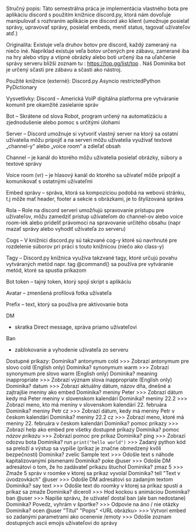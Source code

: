 Stručný popis:
Táto semestrálna práca je implementácia vlastného bota pre aplikáciu discord s použitím knižnice discord.py, ktorá nám dovoľuje manipulovať s rozhraním aplikácie pre discord ako klient (umožnuje posielať správy, upravovať správy, posielať embeds, meniť status, tagovať užívateľov atď.) 

Originalita:
Existuje veľa druhov botov pre discord, každý zameraný na niečo iné. Napríklad existuje veľa botov určených pre zábavu, zamerané iba na hry alebo vtipy a vtipné obrázky alebo boti určený iba na uľahčenie správy serveru bližší zoznam tu :  https://top.gg/list/top  . Náš Dominika bot je určený sčasti pre zábavu a sčasti ako nástroj. 

Použité knižnice (externé): 
Discord.py
Asyncio
restrictedPython
PyDictionary

Vysvetlivky:
Discord 
– Americká VoIP digitálna platforma pre vytváranie komunít pre okamžité zasielanie správ 

Bot 
– Skrátene od slova Robot, program určený na automatizáciu a zjednodušenie alebo pomoc s určitými úlohami

Server 
– Discord umožnuje si vytvoriť vlastný server na ktorý sa ostatní užívatelia môžu pripojiť a na serveri môžu užívatelia využívať textové „channel-y“ alebo „voice room“ a zdieľať obsah

Channel
– je kanál do ktorého môžu užívatelia posielať obrázky, súbory a textové správy 

Voice room (vr) 
– je hlasový kanál do ktorého sa užívateľ môže pripojiť a komunikovať s ostatnými užívateľmi

Embed správy 
– správa, ktorá sa kompozíciou podobá na webovú stránku, t.j môže mať header, footer a sekcie s obrázkami, je to štylizovaná správa

Rola 
– Role na discord serveri umožňujú spravovanie prístupu pre užívateľov, môžu zamedziť prístup užívateľom do channel-ov alebo voice room-iek alebo prideliť právomoci na spravovanie určitého obsahu
(napr mazať správy alebo vyhodiť užívateľa zo serveru)

Cogs 
– V knižnici discord.py sú takzvané cog-y ktoré sú navrhnuté pre rozdelenie súborov pri práci s touto knižnicou (niečo ako class-y)

Tagy 
– Discord.py knižnica využíva takzvané tagy, ktoré určujú povahu vytváraných metód
napr. tag  @command() sa používa pre vytváranie metód, ktoré sa spustia príkazom

Bot token 
– tajný token, ktorý spojí skript s aplikáciu

Avatar 
– zmenšená profilová fotka užívateľa

Prefix 
– text, ktorý sa používa pre aktivovanie bota

DM 
- skratka Direct message, správa priamo užívateľovi

Ban 
- zablokovanie a vyhodenie užívateľa zo serveru 

Dostupné príkazy:
    Dominika? antonymum cold >>> Zobrazí antonymum pre slovo cold (English only)
    Dominika? synonymum warm >>> Zobrazí synonymum pre slovo warm (English only)
    Dominika? meaning inappropriate >>> Zobrazí význam slova inappropriate (English only)
    Dominika? datum >>> Zobrazí aktuálny dátum, názov dňa, dnešné a zajtrajšie meniny ako embed
    Dominika? meniny Peter >>> Zobrazí dátum kedy má Peter meniny v slovenskom kalendári
    Dominika? meniny 22.2 >>> Zobrazí meno, kto má meniny v slovenskom kalendári 22. februára
    Dominika? meniny Petr cz >>> Zobrazí dátum, kedy má meniny Petr v českom kalendári
    Dominika? meniny 22.2 cz >>> Zobrazí meno, ktoré má meniny 22. februára v českom kalendári
    Dominika? pomoc prikazy >>> Zobrazí help ako embed pre všetky dostupné príkazy
    Dominika? pomoc *názov príkazu* >>> Zobrazí pomoc pre príkaz
    Dominika? ping >>> Zobrazí odozvu bota
    Dominika? run ```
    print("hello world")
    ``` >>> Zadaný python kód sa preloží a výstup sa vypíše (príkaz je značne obmedzený kvôli bezpečnosti)
    Dominika? zvelic Sample text >>> Odošle text s náhode kapitalizovanými písmenami
    Dominika? poke @user >>> Odošle DM adresátovi o tom, že ho zadávateľ príkazu štuchol
    Dominika? zmaz 5 >>> Zmaže 5 správ v roomke v ktorej sa príkaz vyvolal
    Dominika? tell "Text v úvodzovkách" @user >>> Odošle DM adresátovi so zadaným textom
    Dominika? say text >>> Odošle text do roomky v ktorej sa príkaz spustí a príkaz sa zmaže
    Dominika? diceroll >>> Hod kockou s animáciou
    Dominika? ban @user >>> Napíše správu, že uźívateľ dostal ban (ale ban nedostane)
    Dominika? Povedz, vyhrám v športke? >>> Odpovie na áno / nie otázky
    Dominika? ocen @user "Titul" "Popis" <URL obrázku> >>> Vytvorí embed so zadanými parametrami ako ocenenie
    /emoty >>> Odošle zoznam dostupných ascii emojis užívateľovi do správy
    



